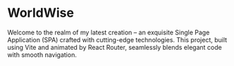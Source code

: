 # WorldWise

Welcome to the realm of my latest creation – an exquisite Single Page Application (SPA) crafted with cutting-edge technologies. This project, built using Vite and animated by React Router, seamlessly blends elegant code with smooth navigation.
